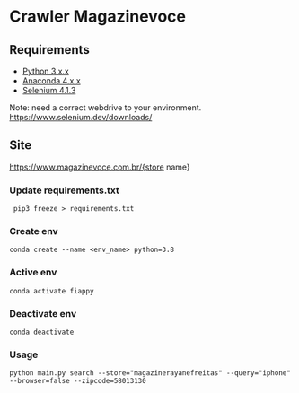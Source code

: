 # Crawler Magazinevoce

## Requirements

- [Python 3.x.x](https://www.python.org/downloads/)
- [Anaconda 4.x.x](https://docs.anaconda.com/anaconda/install/)
- [Selenium 4.1.3](https://www.selenium.dev/)

Note: need a correct webdrive to your environment. https://www.selenium.dev/downloads/

## Site

https://www.magazinevoce.com.br/{store name}

### Update requirements.txt

```
 pip3 freeze > requirements.txt
```

### Create env

```
conda create --name <env_name> python=3.8
```

### Active env

```
conda activate fiappy
```

### Deactivate env

```
conda deactivate
```

### Usage

```
python main.py search --store="magazinerayanefreitas" --query="iphone" --browser=false --zipcode=58013130
```
